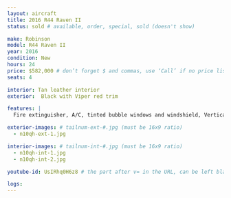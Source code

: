 ```yaml
---
layout: aircraft
title: 2016 R44 Raven II
status: sold # available, order, special, sold (doesn't show)

make: Robinson
model: R44 Raven II
year: 2016
condition: New
hours: 24
price: $582,000 # don’t forget $ and commas, use ‘Call’ if no price listed
seats: 4

interior: Tan leather interior
exterior:  Black with Viper red trim

features: |
  Fire extinguisher, A/C, tinted bubble windows and windshield, Vertical card compass, Digital clock, Aspen EFD1000H Pro+ 500 MFD, Autopilot Genesys, Garmin G225B com radio, Garmin G750 GPS/Nav/Com, Kannad ELT, Garmin G350 intercom/audio control, Two Bose headsets A20, 4 Bose interface, Extra corrosion protection

exterior-images: # tailnum-ext-#.jpg (must be 16x9 ratio)
  - n10qh-ext-1.jpg

interior-images: # tailnum-int-#.jpg (must be 16x9 ratio)
  - n10qh-int-1.jpg
  - n10qh-int-2.jpg

youtube-id: UsIRhq0H6z8 # the part after v= in the URL, can be left blank

logs:
---
```

